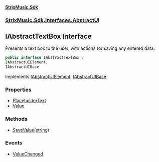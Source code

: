 #### [StrixMusic.Sdk](./index.md 'index')
### [StrixMusic.Sdk.Interfaces.AbstractUI](./StrixMusic-Sdk-Interfaces-AbstractUI.md 'StrixMusic.Sdk.Interfaces.AbstractUI')
## IAbstractTextBox Interface
Presents a text box to the user, with actions for saving any entered data.  
```csharp
public interface IAbstractTextBox :
IAbstractUIElement,
IAbstractUIBase
```
Implements [IAbstractUIElement](./StrixMusic-Sdk-Interfaces-AbstractUI-IAbstractUIElement.md 'StrixMusic.Sdk.Interfaces.AbstractUI.IAbstractUIElement'), [IAbstractUIBase](./StrixMusic-Sdk-Interfaces-AbstractUI-IAbstractUIBase.md 'StrixMusic.Sdk.Interfaces.AbstractUI.IAbstractUIBase')  
### Properties
- [PlaceholderText](./StrixMusic-Sdk-Interfaces-AbstractUI-IAbstractTextBox-PlaceholderText.md 'StrixMusic.Sdk.Interfaces.AbstractUI.IAbstractTextBox.PlaceholderText')
- [Value](./StrixMusic-Sdk-Interfaces-AbstractUI-IAbstractTextBox-Value.md 'StrixMusic.Sdk.Interfaces.AbstractUI.IAbstractTextBox.Value')
### Methods
- [SaveValue(string)](./StrixMusic-Sdk-Interfaces-AbstractUI-IAbstractTextBox-SaveValue(string).md 'StrixMusic.Sdk.Interfaces.AbstractUI.IAbstractTextBox.SaveValue(string)')
### Events
- [ValueChanged](./StrixMusic-Sdk-Interfaces-AbstractUI-IAbstractTextBox-ValueChanged.md 'StrixMusic.Sdk.Interfaces.AbstractUI.IAbstractTextBox.ValueChanged')
